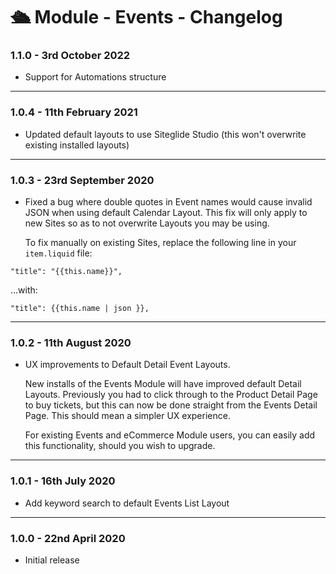 # 🛳️ Module - Events - Changelog

### 1.1.0 - 3rd October 2022

* Support for Automations structure

***

### 1.0.4 - 11th February 2021

* Updated default layouts to use Siteglide Studio (this won't overwrite existing installed layouts)

***

### 1.0.3 - 23rd September 2020

*   Fixed a bug where double quotes in Event names would cause invalid JSON when using default Calendar Layout. This fix will only apply to new Sites so as to not overwrite Layouts you may be using.

    To fix manually on existing Sites, replace the following line in your `item.liquid` file:

`"title": "{{this.name}}",`

...with:

`"title": {{this.name | json }},`

***

### 1.0.2 - 11th August 2020

*   UX improvements to Default Detail Event Layouts.

    New installs of the Events Module will have improved default Detail Layouts. Previously you had to click through to the Product Detail Page to buy tickets, but this can now be done straight from the Events Detail Page. This should mean a simpler UX experience.

    For existing Events and eCommerce Module users, you can easily add this functionality, should you wish to upgrade.

***

### 1.0.1 - 16th July 2020

* Add keyword search to default Events List Layout

***

### 1.0.0 - 22nd April 2020

* Initial release
